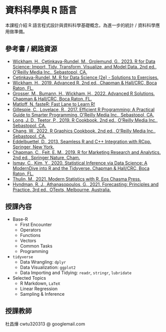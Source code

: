 # 資料科學與 R 語言

本課程介紹 R 語言程式設計與資料科學基礎概念，為進一步的統計 / 資料科學應用做準備。

## 參考書 / 網路資源 

- [Wickham, H., Çetinkaya-Rundel, M., Grolemund, G., 2023. R for Data Science: Import, Tidy, Transform, Visualize, and Model Data. 2nd ed., O'Reilly Media Inc., Sebastopol, CA.](https://r4ds.hadley.nz/)
- [Çetinkaya-Rundel, M. R for Data Science (2e) - Solutions to Exercises.](https://mine-cetinkaya-rundel.github.io/r4ds-solutions/)
- [Wickham, H., 2019. Advanced R. 2nd ed., Chapman & Hall/CRC, Boca Raton, FL.](https://adv-r.hadley.nz/)
- [Grosser, M., Bumann, H., Wickham, H., 2022. Advanced R Solutions. Chapman & Hall/CRC, Boca Raton, FL.](https://advanced-r-solutions.rbind.io/) 
- [Matloff, N. fasteR: Fast Lane to Learn R!](https://github.com/matloff/fasteR)
- [Gillespie, C., Lovelace, R., 2017. Efficient R Programming: A Practical Guide to Smarter Programming. O'Reilly Media Inc., Sebastopol, CA.](https://csgillespie.github.io/efficientR/) 
- [Long, J. D., Teetor, P., 2019. R Cookbook. 2nd ed., O'Reilly Media Inc., Sebastopol, CA.](https://rc2e.com/)
- [Chang, W., 2022. R Graphics Cookbook. 2nd ed., O'Reilly Media Inc., Sebastopol, CA.](https://r-graphics.org/) 
- [Eddelbuettel, D., 2013. Seamless R and C++ Integration with RCpp. Springer, New York.](https://link.springer.com/book/10.1007/978-1-4614-6868-4)
- [Chapman, C., Feit, E. M., 2019. R for Marketing Research and Analytics. 2nd ed., Springer Nature, Cham.](https://link.springer.com/book/10.1007/978-3-030-14316-9)
- [Ismay, C., Kim, Y., 2020. Statistical Inference via Data Science: A ModernDive into R and the Tidyverse. Chapman & Hall/CRC, Boca Raton, FL.](https://moderndive.netlify.app/) 
- [Thulin, M., 2021. Modern Statistics with R, Eos Chasma Press.](http://www.modernstatisticswithr.com/)
- [Hyndman, R. J., Athanasopoulos, G., 2021. Forecasting: Principles and Practice. 3rd ed., OTexts, Melbourne, Australia.](https://otexts.com/fpp3/)

## 授課內容

* Base-R
  - First Encounter
  - Operators
  - Functions
  - Vectors
  - Common Tasks
  - Programming 
* `tidyverse` 
  - Data Wrangling: `dplyr`
  - Data Visualization: `ggplot2`
  - Data Importing and Tidying: `readr`, `stringr`, `lubridate`
* Selected Topics
  - R Markdown, `LaTeX` 
  - Linear Regression 
  - Sampling & Inference

<!--
  - Linear Regression
  - K-Means & Hierarchical Clustering
  - Principle Component Analysis 
  - Decision Trees
  - Support Vector Machine
  - Time Series Forecasting 
  - Statistical Machine Learning
    * Linear Regression
    * Classification 
    * Resampling
    * Information Criteria
    * Regularization
    * Nonlinear Regression
    * Decision Trees
    * Support Vector Machine
    * Unsupervised Learning
  - Relational Database
  - Web Applications
  - Web Crawler in Action
-->

## 授課教師

杜昌燁 cwtu320313 @ googlemail.com
